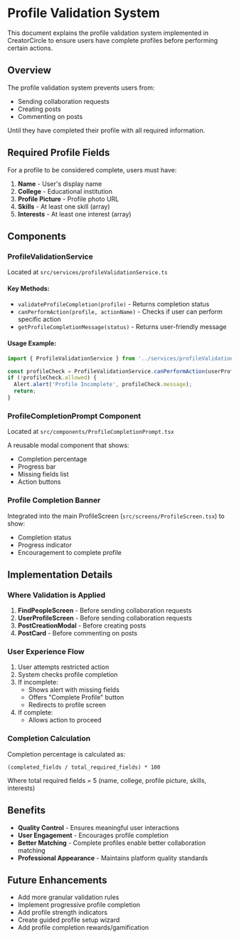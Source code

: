 # Profile Validation System

This document explains the profile validation system implemented in CreatorCircle to ensure users have complete profiles before performing certain actions.

## Overview

The profile validation system prevents users from:
- Sending collaboration requests
- Creating posts
- Commenting on posts

Until they have completed their profile with all required information.

## Required Profile Fields

For a profile to be considered complete, users must have:

1. **Name** - User's display name
2. **College** - Educational institution
3. **Profile Picture** - Profile photo URL
4. **Skills** - At least one skill (array)
5. **Interests** - At least one interest (array)

## Components

### ProfileValidationService

Located at `src/services/profileValidationService.ts`

#### Key Methods:

- `validateProfileCompletion(profile)` - Returns completion status
- `canPerformAction(profile, actionName)` - Checks if user can perform specific action
- `getProfileCompletionMessage(status)` - Returns user-friendly message

#### Usage Example:

```typescript
import { ProfileValidationService } from '../services/profileValidationService';

const profileCheck = ProfileValidationService.canPerformAction(userProfile, 'create_post');
if (!profileCheck.allowed) {
  Alert.alert('Profile Incomplete', profileCheck.message);
  return;
}
```

### ProfileCompletionPrompt Component

Located at `src/components/ProfileCompletionPrompt.tsx`

A reusable modal component that shows:
- Completion percentage
- Progress bar
- Missing fields list
- Action buttons

### Profile Completion Banner

Integrated into the main ProfileScreen (`src/screens/ProfileScreen.tsx`) to show:
- Completion status
- Progress indicator
- Encouragement to complete profile

## Implementation Details

### Where Validation is Applied

1. **FindPeopleScreen** - Before sending collaboration requests
2. **UserProfileScreen** - Before sending collaboration requests
3. **PostCreationModal** - Before creating posts
4. **PostCard** - Before commenting on posts

### User Experience Flow

1. User attempts restricted action
2. System checks profile completion
3. If incomplete:
   - Shows alert with missing fields
   - Offers "Complete Profile" button
   - Redirects to profile screen
4. If complete:
   - Allows action to proceed

### Completion Calculation

Completion percentage is calculated as:
```
(completed_fields / total_required_fields) * 100
```

Where total required fields = 5 (name, college, profile picture, skills, interests)

## Benefits

- **Quality Control** - Ensures meaningful user interactions
- **User Engagement** - Encourages profile completion
- **Better Matching** - Complete profiles enable better collaboration matching
- **Professional Appearance** - Maintains platform quality standards

## Future Enhancements

- Add more granular validation rules
- Implement progressive profile completion
- Add profile strength indicators
- Create guided profile setup wizard
- Add profile completion rewards/gamification 